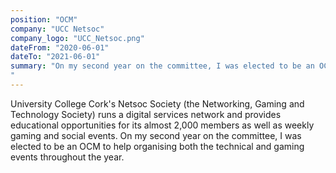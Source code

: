 ```yaml
---
position: "OCM"
company: "UCC Netsoc"
company_logo: "UCC_Netsoc.png"
dateFrom: "2020-06-01"
dateTo: "2021-06-01"
summary: "On my second year on the committee, I was elected to be an OCM to help organising both the technical and gaming events throughout the year. University College Cork's Netsoc Society (the Networking, Gaming and Technology Society) runs a digital services network and provides educational opportunities for its almost 2,000 members as well as weekly gaming and social events.
"
---
```


University College Cork's Netsoc Society (the Networking, Gaming and Technology Society) runs a digital services network and provides educational opportunities for its almost 2,000 members as well as weekly gaming and social events. On my second year on the committee, I was elected to be an OCM to help organising both the technical and gaming events throughout the year.
